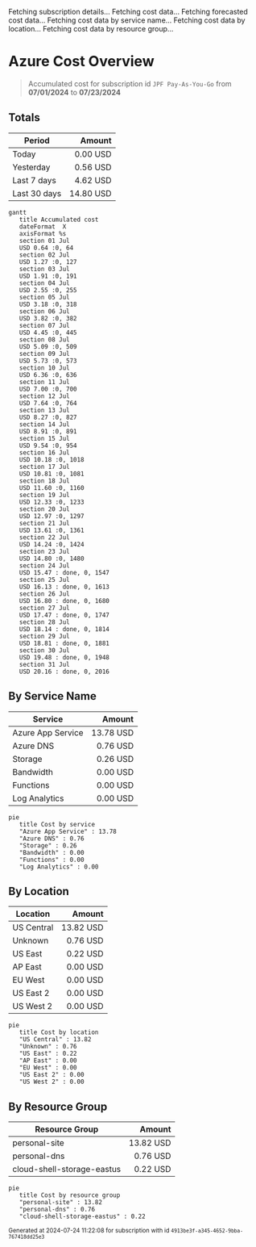 Fetching subscription details...
Fetching cost data...
Fetching forecasted cost data...
Fetching cost data by service name...
Fetching cost data by location...
Fetching cost data by resource group...
# Azure Cost Overview

> Accumulated cost for subscription id `JPF Pay-As-You-Go` from **07/01/2024** to **07/23/2024**

## Totals

|Period|Amount|
|---|---:|
|Today|0.00 USD|
|Yesterday|0.56 USD|
|Last 7 days|4.62 USD|
|Last 30 days|14.80 USD|

```mermaid
gantt
   title Accumulated cost
   dateFormat  X
   axisFormat %s
   section 01 Jul
   USD 0.64 :0, 64
   section 02 Jul
   USD 1.27 :0, 127
   section 03 Jul
   USD 1.91 :0, 191
   section 04 Jul
   USD 2.55 :0, 255
   section 05 Jul
   USD 3.18 :0, 318
   section 06 Jul
   USD 3.82 :0, 382
   section 07 Jul
   USD 4.45 :0, 445
   section 08 Jul
   USD 5.09 :0, 509
   section 09 Jul
   USD 5.73 :0, 573
   section 10 Jul
   USD 6.36 :0, 636
   section 11 Jul
   USD 7.00 :0, 700
   section 12 Jul
   USD 7.64 :0, 764
   section 13 Jul
   USD 8.27 :0, 827
   section 14 Jul
   USD 8.91 :0, 891
   section 15 Jul
   USD 9.54 :0, 954
   section 16 Jul
   USD 10.18 :0, 1018
   section 17 Jul
   USD 10.81 :0, 1081
   section 18 Jul
   USD 11.60 :0, 1160
   section 19 Jul
   USD 12.33 :0, 1233
   section 20 Jul
   USD 12.97 :0, 1297
   section 21 Jul
   USD 13.61 :0, 1361
   section 22 Jul
   USD 14.24 :0, 1424
   section 23 Jul
   USD 14.80 :0, 1480
   section 24 Jul
   USD 15.47 : done, 0, 1547
   section 25 Jul
   USD 16.13 : done, 0, 1613
   section 26 Jul
   USD 16.80 : done, 0, 1680
   section 27 Jul
   USD 17.47 : done, 0, 1747
   section 28 Jul
   USD 18.14 : done, 0, 1814
   section 29 Jul
   USD 18.81 : done, 0, 1881
   section 30 Jul
   USD 19.48 : done, 0, 1948
   section 31 Jul
   USD 20.16 : done, 0, 2016
```

## By Service Name

|Service|Amount|
|---|---:|
|Azure App Service|13.78 USD|
|Azure DNS|0.76 USD|
|Storage|0.26 USD|
|Bandwidth|0.00 USD|
|Functions|0.00 USD|
|Log Analytics|0.00 USD|

```mermaid
pie
   title Cost by service
   "Azure App Service" : 13.78
   "Azure DNS" : 0.76
   "Storage" : 0.26
   "Bandwidth" : 0.00
   "Functions" : 0.00
   "Log Analytics" : 0.00
```

## By Location

|Location|Amount|
|---|---:|
|US Central|13.82 USD|
|Unknown|0.76 USD|
|US East|0.22 USD|
|AP East|0.00 USD|
|EU West|0.00 USD|
|US East 2|0.00 USD|
|US West 2|0.00 USD|

```mermaid
pie
   title Cost by location
   "US Central" : 13.82
   "Unknown" : 0.76
   "US East" : 0.22
   "AP East" : 0.00
   "EU West" : 0.00
   "US East 2" : 0.00
   "US West 2" : 0.00
```

## By Resource Group

|Resource Group|Amount|
|---|---:|
|personal-site|13.82 USD|
|personal-dns|0.76 USD|
|cloud-shell-storage-eastus|0.22 USD|

```mermaid
pie
   title Cost by resource group
   "personal-site" : 13.82
   "personal-dns" : 0.76
   "cloud-shell-storage-eastus" : 0.22
```

<sup>Generated at 2024-07-24 11:22:08 for subscription with id `4913be3f-a345-4652-9bba-767418dd25e3`</sup>
